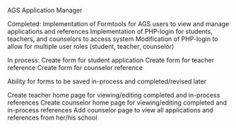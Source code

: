 AGS Application Manager

Completed:
Implementation of Formtools for AGS users to view and manage applications and references
Implementation of PHP-login for students, teachers, and counselors to access system
Modification of PHP-login to allow for multiple user roles (student, teacher, counselor)

In process:
Create form for student application
Create form for teacher reference
Create form for counselor reference

Ability for forms to be saved in-process and completed/revised later

Create teacher home page for viewing/editing completed and in-process references
Create counselor home page for viewing/editing completed and in-process references
Add counselor page to view all applications and references from her/his school

